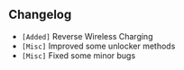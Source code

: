 ## Changelog

- `[Added]` Reverse Wireless Charging
- `[Misc]` Improved some unlocker methods
- `[Misc]` Fixed some minor bugs
